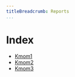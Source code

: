 ```yaml
---
titleBreadcrumb: Reports
...
```

Index
===============================

* [Kmom1](report/kmom01)
* [Kmom2](report/kmom02)
* [Kmom3](report/kmom03)
